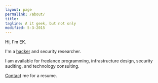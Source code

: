 ```yaml
---
layout: page
permalink: /about/
title:
tagline: A it geek, but not only
modified: 5-3-2015
---
```

Hi, I`m EK.

I'm a [hacker](https://tools.ietf.org/html/rfc1392) and security researcher.

I am available for freelance programming, infrastructure design, security auditing, and technology consulting. 

[Contact](mailto:ekoz@protonmail.com) me for a resume.
